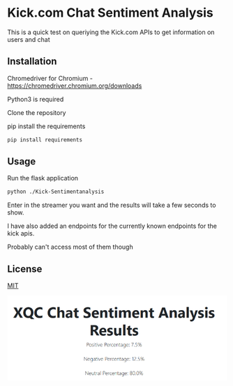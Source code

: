# Kick.com Chat Sentiment Analysis

This is a quick test on queriying the Kick.com APIs to get information on users and chat

## Installation

Chromedriver for Chromium - https://chromedriver.chromium.org/downloads

Python3 is required

Clone the repository 

pip install the requirements

```bash
pip install requirements
```

## Usage

Run the flask application

```bash
python ./Kick-Sentimentanalysis
```

Enter in the streamer you want and the results will take a few seconds to show.


I have also added an endpoints for the currently known endpoints for the kick apis.

Probably can't access most of them though 

## License

[MIT](https://choosealicense.com/licenses/mit/)

![screenshot](./xqc.PNG)